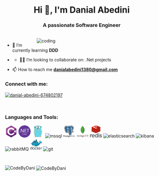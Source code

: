 <h1 align="center">Hi 👋, I'm Danial Abedini</h1>
<h3 align="center">A passionate Software Engineer</h3>
<br/>
<img align="right" alt="coding" width="400" src="https://www.lambdatest.com/resources/images/news24.gif">
  
- 🌱 I’m currently learning **DDD**

- - 🦸🏻 I’m looking to collaborate on: .Net projects
  
- 📫 How to reach me **danialabedini1380@gmail.com**

<h3 align="left">Connect with me:</h3>
<p align="left">
<a href="https://linkedin.com/in/danial-abedini-674802197" target="blank"><img align="center" src="https://raw.githubusercontent.com/rahuldkjain/github-profile-readme-generator/master/src/images/icons/Social/linked-in-alt.svg" alt="danial-abedini-674802197" height="30" width="40" /></a>
</p>
<br/>
<h3 align="left">Languages and Tools:</h3>
<p align="left"> 
  <img src="https://raw.githubusercontent.com/devicons/devicon/master/icons/csharp/csharp-original.svg" alt="csharp" width="40" height="40"/> 
  <img src="https://raw.githubusercontent.com/devicons/devicon/master/icons/dotnetcore/dotnetcore-original.svg" alt="dotnet" width="40" height="40"/>
  <img src="https://raw.githubusercontent.com/devicons/devicon/master/icons/go/go-original.svg" alt="go" width="40" height="40"/> 
  <img src="https://www.svgrepo.com/show/303229/microsoft-sql-server-logo.svg" alt="mssql" width="40" height="40"/>
  <img src="https://raw.githubusercontent.com/devicons/devicon/master/icons/postgresql/postgresql-original-wordmark.svg" alt="postgresql" width="40" height="40"/> 
  <img src="https://raw.githubusercontent.com/devicons/devicon/master/icons/mongodb/mongodb-original-wordmark.svg" alt="mongodb" width="40" height="40"/> 
  <img src="https://raw.githubusercontent.com/devicons/devicon/master/icons/redis/redis-original-wordmark.svg" alt="redis" width="40" height="40"/>
  <img src="https://www.vectorlogo.zone/logos/elastic/elastic-icon.svg" alt="elasticsearch" width="40" height="40"/> 
  <img src="https://www.vectorlogo.zone/logos/elasticco_kibana/elasticco_kibana-icon.svg" alt="kibana" width="40" height="40"/> 
  <img src="https://www.vectorlogo.zone/logos/rabbitmq/rabbitmq-icon.svg" alt="rabbitMQ" width="40" height="40"/>
  <img src="https://raw.githubusercontent.com/devicons/devicon/master/icons/docker/docker-original-wordmark.svg" alt="docker" width="40" height="40"/>
  <img src="https://www.vectorlogo.zone/logos/git-scm/git-scm-icon.svg" alt="git" width="40" height="40"/> 
  </p>
<br/>
<p><img align="left" src="https://github-readme-stats.vercel.app/api/top-langs?username=CodeByDani&show_icons=true&locale=en&layout=compact" alt="CodeByDani" /></p>

<p>&nbsp;<img align="center" src="https://github-readme-stats.vercel.app/api?username=CodeByDani&show_icons=true&locale=en" alt="CodeByDani" /></p>
